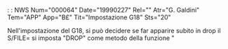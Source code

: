  :  : NWS Num="000064" Date="19990227" Rel="" Atr="G. Galdini" Tem="APP" App="B£" Tit="Impostazione G18" Sts="20"

Nell'impostazione del G18, si può decidere se far apparire subito in drop il S/FILE= si imposta "DROP" come metodo della funzione "

